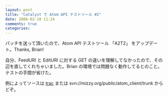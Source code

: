 ```yaml
---
layout: post
title: "Catalyst で Atom API テストツール #2"
date: 2006-02-18 11:24
comments: true
categories: 
---
```

<p class="entryBody">
パッチを送って頂いたので、Atom API テストツール 「A2T2」 をアップデート。Thanks, Brian!
</p>

<p class="entryBody">
自分、FeedURI と EditURI に対する GET の違いを理解してなかったので、その辺を直してくれちゃいました。Brian の環境では問題なく動作してるとのこと。テストの手間が省けた。
</p>

<p class="entryBody">
例によってソースは <a href="http://trac.mizzy.org/public/browser/atom_client/trunk" target="_blank">trac</a> または svn://mizzy.org/public/atom_client/trunk からどぞ。
</p>